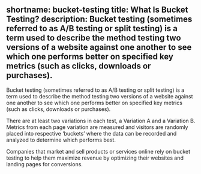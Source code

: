 shortname: bucket-testing
title: What Is Bucket Testing?
description: Bucket testing (sometimes referred to as A/B testing or split testing) is a term used to describe the method testing two versions of a website against one another to see which one performs better on specified key metrics (such as clicks, downloads or purchases).
---

Bucket testing (sometimes referred to as A/B testing or split testing) is a term used to describe the method testing two versions of a website against one another to see which one performs better on specified key metrics (such as clicks, downloads or purchases).

There are at least two variations in each test, a Variation A and a Variation B. Metrics from each page variation are measured and visitors are randomly placed into respective ‘buckets’ where the data can be recorded and analyzed to determine which performs best.

Companies that market and sell products or services online rely on bucket testing to help them maximize revenue by optimizing their websites and landing pages for conversions.
